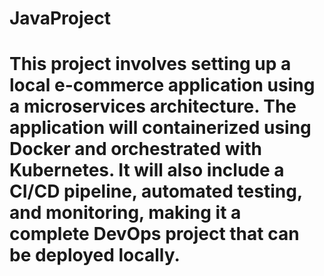 # JavaProject
# This project involves setting up a local e-commerce application using a microservices architecture. The application will containerized using Docker and orchestrated with Kubernetes. It will also include a CI/CD pipeline, automated testing, and monitoring, making it a complete DevOps project that can be deployed locally.
